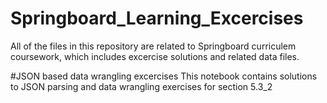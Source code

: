 # Springboard_Learning_Excercises

All of the files in this repository are related to Springboard curriculem coursework, which includes excercise solutions and related data files.

#JSON based data wrangling excercises
This notebook contains solutions to JSON parsing and data wrangling exercises for section 5.3_2
